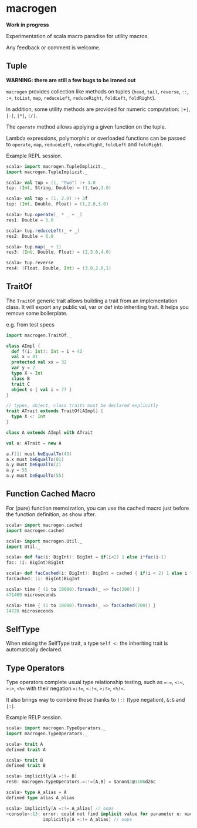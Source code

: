 macrogen
========

**Work in progress**

Experimentation of scala macro paradise for utility macros.

Any feedback or comment is welcome.

Tuple
-----

**WARNING: there are still a few bugs to be ironed out**

`macrogen` provides collection like methods on tuples (`head`, `tail`, `reverse`, `::`, `:+`, `toList`, `map`, `reduceLeft`, `reduceRight`, `foldLeft`, `foldRight`).

In addition, some utility methods are provided for numeric computation: `|+|`, `|-|`, `|*|`, `|/|`.

The `operate` method allows applying a given function on the tuple.

Lambda expressions, polymorphic or overloaded functions can be passed to `operate`, `map`, `reduceLeft`, `reduceRight`, `foldLeft` and `foldRight`.

Example REPL session.

```scala
scala> import macrogen.TupleImplicit._
import macrogen.TupleImplicit._

scala> val tup = (1, "two") :+ 3.0
tup: (Int, String, Double) = (1,two,3.0)

scala> val tup = (1, 2.0) :+ 3f
tup: (Int, Double, Float) = (1,2.0,3.0)

scala> tup.operate(_ * _ + _)
res1: Double = 5.0

scala> tup.reduceLeft(_ + _)
res2: Double = 6.0

scala> tup.map(_ + 1)
res3: (Int, Double, Float) = (2,3.0,4.0)

scala> tup.reverse
res4: (Float, Double, Int) = (3.0,2.0,1)
```

TraitOf
-------

The `TraitOf` generic trait allows building a trait from an implementation class. It will export any public val, var or def into inheriting trait. It helps you remove some boilerplate.

e.g. from test specs
```scala
import macrogen.TraitOf._

class AImpl {
  def f(i: Int): Int = i + 42
  val x = 81
  protected val xx = 32
  var y = 2
  type X = Int
  class B
  trait C
  object o { val i = 77 }
}

// types, object, class traits must be declared explicitly
trait ATrait extends TraitOf[AImpl] {
  type X <: Int
}

class A extends AImpl with ATrait

val a: ATrait = new A

a.f(1) must beEqualTo(43)
a.x must beEqualTo(81)
a.y must beEqualTo(2)
a.y = 55
a.y must beEqualTo(55)
```

Function Cached Macro
---------------------

For (pure) function memoization, you can use the cached macro just before the function definition, as
show after.

```scala
scala> import macrogen.cached
import macrogen.cached

scala> import macrogen.Util._
import Util._

scala> def fac(i: BigInt): BigInt = if(i<2) 1 else i*fac(i-1)
fac: (i: BigInt)BigInt

scala> def facCached(i: BigInt): BigInt = cached { if(i < 2) 1 else i * facCached(i - 1) }
facCached: (i: BigInt)BigInt

scala> time { (1 to 10000).foreach(_ => fac(200)) }
471409 microseconds

scala> time { (1 to 10000).foreach(_ => facCached(200)) }
14720 microseconds
```


SelfType
--------

When mixing the SelfType trait, a type `Self <:` the inheriting trait is automatically declared.  


Type Operators
--------------

Type operators complete usual type relationship testing, such as `=:=`, `<:<`, `>:>`, `<%<` with
their negation `=:!=`, `<:!<`, `>:!>`, `<%!<`.

It also brings way to combine those thanks to `!:!` (type negation), `&:&` and `|:|`.

Example RELP session.

```scala
scala> import macrogen.TypeOperators._
import macrogen.TypeOperators._

scala> trait A
defined trait A

scala> trait B
defined trait B

scala> implicitly[A =:!= B]
res0: macrogen.TypeOperators.=:!=[A,B] = $anon$1@1106d26c

scala> type A_alias = A
defined type alias A_alias

scala> implicitly[A =:!= A_alias] // oops
<console>:13: error: could not find implicit value for parameter e: macrogen.TypeOperators.=:!=[A,A_alias]
              implicitly[A =:!= A_alias] // oops

```



